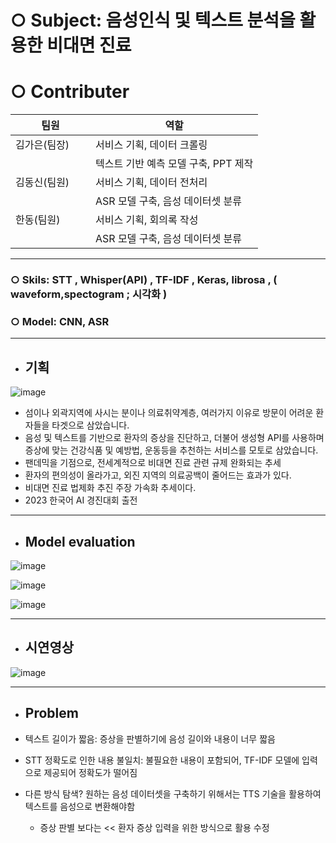 # ○ Subject: 음성인식 및 텍스트 분석을 활용한 비대면 진료

# ○ Contributer

팀원|역할|
------------|-----------------------
김가은(팀장) | 서비스 기획, 데이터 크롤링 
　　　　　　　| 텍스트 기반 예측 모델 구축, PPT 제작   
김동신(팀원) | 서비스 기획, 데이터 전처리         
　　　　　　　|  ASR 모델 구축, 음성 데이터셋 분류              
한동(팀원) | 서비스 기획, 회의록 작성
　　　　　　　| ASR 모델 구축, 음성 데이터셋 분류
---
### ○ Skils: STT , Whisper(API) , TF-IDF , Keras, librosa , ( waveform,spectogram ; 시각화 )

### ○ Model: CNN, ASR

***

- ## 기획

![image](https://github.com/KimDong-gue/Healthy_Care/assets/116249934/93e4a1b9-2e44-40f1-a873-c981e12d84fe)

- 섬이나 외곽지역에 사시는 분이나 의료취약계층, 여러가지 이유로 방문이 어려운 환자들을 타겟으로 삼았습니다.
- 음성 및 텍스트를 기반으로 환자의 증상을 진단하고, 더불어 생성형 API를 사용하며 증상에 맞는 건강식품 및 예방법, 운동등을 추천하는 서비스를 모토로 삼았습니다.
- 팬데믹을 기점으로, 전세계적으로 비대면 진료 관련 규제 완화되는 추세
- 환자의 편의성이 올라가고, 외진 지역의 의료공백이 줄어드는 효과가 있다.
- 비대면 진료 법제화 추진 주장 가속화 추세이다.
- 2023 한국어 AI 경진대회 출전
---

- ## Model evaluation

![image](https://github.com/KimDong-gue/Healthy_Care/assets/116249934/13635877-1151-4533-aadb-246d6c85ef72)

![image](https://github.com/KimDong-gue/Healthy_Care/assets/116249934/768d06ab-caec-46fa-8da5-214e71fb596f)

![image](https://github.com/KimDong-gue/Healthy_Care/assets/116249934/88736c0f-b145-4db8-b587-c3c00a74f1da)

---

- ## 시연영상

![image](https://github.com/KimDong-gue/Healthy_Care/assets/116249934/da75b67d-e432-4dce-9edf-cd2b024d8d32)

---

- ## Problem

- 텍스트 길이가 짧음: 증상을 판별하기에 음성 길이와 내용이 너무 짧음
- STT 정확도로 인한 내용 불일치: 불필요한 내용이 포함되어, TF-IDF 모델에 입력으로 제공되어 정확도가 떨어짐
- 다른 방식 탐색? 원하는 음성 데이터셋을 구축하기 위해서는 TTS 기술을 활용하여 텍스트를 음성으로 변환해야함
  - 증상 판별 보다는 << 환자 증상 입력을 위한 방식으로 활용 수정
